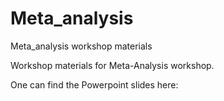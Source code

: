 # Meta_analysis
Meta_analysis workshop materials

Workshop materials for Meta-Analysis workshop.

One can find the Powerpoint slides here:  


